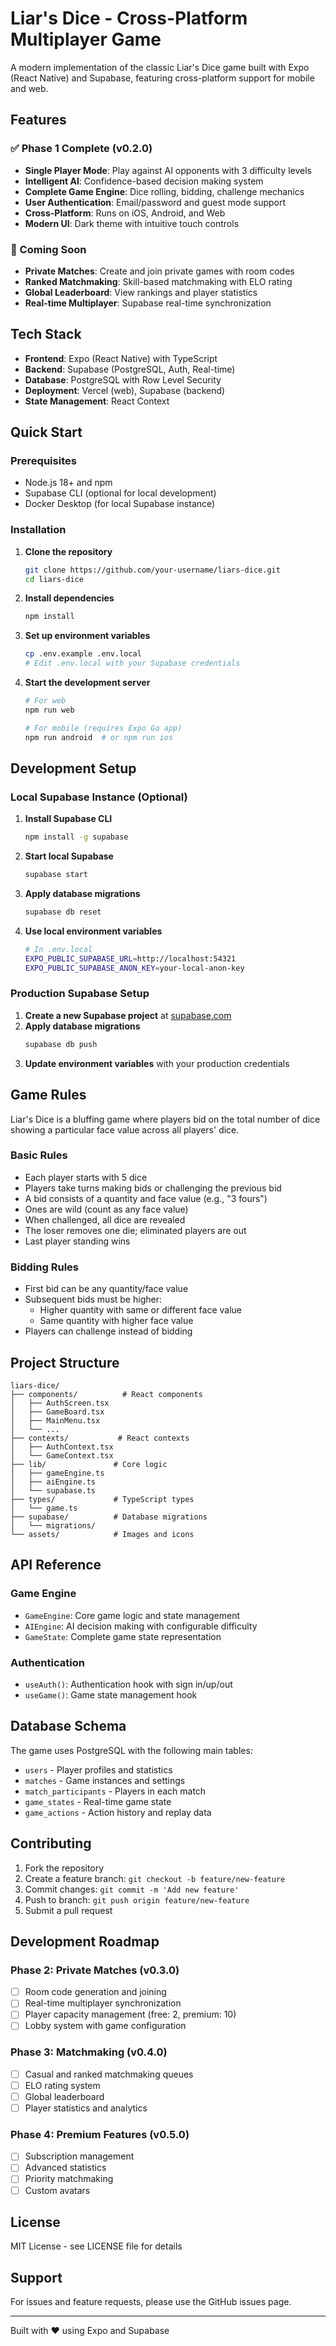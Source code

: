 # Liar's Dice - Cross-Platform Multiplayer Game

A modern implementation of the classic Liar's Dice game built with Expo (React Native) and Supabase, featuring cross-platform support for mobile and web.

## Features

### ✅ Phase 1 Complete (v0.2.0)
- **Single Player Mode**: Play against AI opponents with 3 difficulty levels
- **Intelligent AI**: Confidence-based decision making system
- **Complete Game Engine**: Dice rolling, bidding, challenge mechanics
- **User Authentication**: Email/password and guest mode support
- **Cross-Platform**: Runs on iOS, Android, and Web
- **Modern UI**: Dark theme with intuitive touch controls

### 🚧 Coming Soon
- **Private Matches**: Create and join private games with room codes
- **Ranked Matchmaking**: Skill-based matchmaking with ELO rating
- **Global Leaderboard**: View rankings and player statistics
- **Real-time Multiplayer**: Supabase real-time synchronization

## Tech Stack

- **Frontend**: Expo (React Native) with TypeScript
- **Backend**: Supabase (PostgreSQL, Auth, Real-time)
- **Database**: PostgreSQL with Row Level Security
- **Deployment**: Vercel (web), Supabase (backend)
- **State Management**: React Context

## Quick Start

### Prerequisites
- Node.js 18+ and npm
- Supabase CLI (optional for local development)
- Docker Desktop (for local Supabase instance)

### Installation

1. **Clone the repository**
   ```bash
   git clone https://github.com/your-username/liars-dice.git
   cd liars-dice
   ```

2. **Install dependencies**
   ```bash
   npm install
   ```

3. **Set up environment variables**
   ```bash
   cp .env.example .env.local
   # Edit .env.local with your Supabase credentials
   ```

4. **Start the development server**
   ```bash
   # For web
   npm run web
   
   # For mobile (requires Expo Go app)
   npm run android  # or npm run ios
   ```

## Development Setup

### Local Supabase Instance (Optional)

1. **Install Supabase CLI**
   ```bash
   npm install -g supabase
   ```

2. **Start local Supabase**
   ```bash
   supabase start
   ```

3. **Apply database migrations**
   ```bash
   supabase db reset
   ```

4. **Use local environment variables**
   ```bash
   # In .env.local
   EXPO_PUBLIC_SUPABASE_URL=http://localhost:54321
   EXPO_PUBLIC_SUPABASE_ANON_KEY=your-local-anon-key
   ```

### Production Supabase Setup

1. **Create a new Supabase project** at [supabase.com](https://supabase.com)
2. **Apply database migrations**
   ```bash
   supabase db push
   ```
3. **Update environment variables** with your production credentials

## Game Rules

Liar's Dice is a bluffing game where players bid on the total number of dice showing a particular face value across all players' dice.

### Basic Rules
- Each player starts with 5 dice
- Players take turns making bids or challenging the previous bid
- A bid consists of a quantity and face value (e.g., "3 fours")
- Ones are wild (count as any face value)
- When challenged, all dice are revealed
- The loser removes one die; eliminated players are out
- Last player standing wins

### Bidding Rules
- First bid can be any quantity/face value
- Subsequent bids must be higher:
  - Higher quantity with same or different face value
  - Same quantity with higher face value
- Players can challenge instead of bidding

## Project Structure

```
liars-dice/
├── components/          # React components
│   ├── AuthScreen.tsx
│   ├── GameBoard.tsx
│   ├── MainMenu.tsx
│   └── ...
├── contexts/           # React contexts
│   ├── AuthContext.tsx
│   └── GameContext.tsx
├── lib/               # Core logic
│   ├── gameEngine.ts
│   ├── aiEngine.ts
│   └── supabase.ts
├── types/             # TypeScript types
│   └── game.ts
├── supabase/          # Database migrations
│   └── migrations/
└── assets/            # Images and icons
```

## API Reference

### Game Engine
- `GameEngine`: Core game logic and state management
- `AIEngine`: AI decision making with configurable difficulty
- `GameState`: Complete game state representation

### Authentication
- `useAuth()`: Authentication hook with sign in/up/out
- `useGame()`: Game state management hook

## Database Schema

The game uses PostgreSQL with the following main tables:
- `users` - Player profiles and statistics
- `matches` - Game instances and settings
- `match_participants` - Players in each match
- `game_states` - Real-time game state
- `game_actions` - Action history and replay data

## Contributing

1. Fork the repository
2. Create a feature branch: `git checkout -b feature/new-feature`
3. Commit changes: `git commit -m 'Add new feature'`
4. Push to branch: `git push origin feature/new-feature`
5. Submit a pull request

## Development Roadmap

### Phase 2: Private Matches (v0.3.0)
- [ ] Room code generation and joining
- [ ] Real-time multiplayer synchronization
- [ ] Player capacity management (free: 2, premium: 10)
- [ ] Lobby system with game configuration

### Phase 3: Matchmaking (v0.4.0)
- [ ] Casual and ranked matchmaking queues
- [ ] ELO rating system
- [ ] Global leaderboard
- [ ] Player statistics and analytics

### Phase 4: Premium Features (v0.5.0)
- [ ] Subscription management
- [ ] Advanced statistics
- [ ] Priority matchmaking
- [ ] Custom avatars

## License

MIT License - see LICENSE file for details

## Support

For issues and feature requests, please use the GitHub issues page.

---

Built with ❤️ using Expo and Supabase